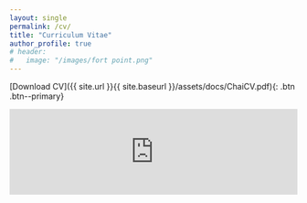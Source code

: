 ```yaml
---
layout: single
permalink: /cv/
title: "Curriculum Vitae"
author_profile: true
# header:
#   image: "/images/fort point.png"
---
```


[Download CV]({{ site.url }}{{ site.baseurl }}/assets/docs/ChaiCV.pdf){: .btn .btn--primary}

<embed src="https://y-chai.github.io/assets/docs/ChaiCV.pdf" width="100%"/>